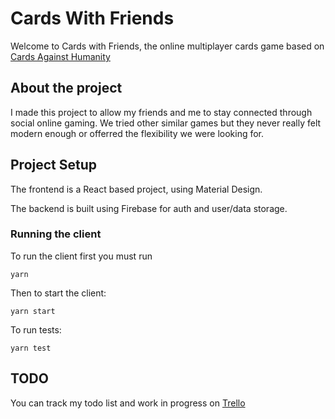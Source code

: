 # Cards With Friends

Welcome to Cards with Friends, the online multiplayer cards game based on [Cards Against Humanity](https://cardsagainsthumanity.com/)
 
## About the project

I made this project to allow my friends and me to stay connected through social online gaming. We tried other similar games but they never really felt modern enough or offerred the flexibility we were looking for.

## Project Setup

The frontend is a React based project, using Material Design. 

The backend is built using Firebase for auth and user/data storage. 

### Running the client

To run the client first you must run 

```
yarn
```

Then to start the client:
```
yarn start
```

To run tests:
```
yarn test
```

## TODO

You can track my todo list and work in progress on [Trello](https://trello.com/b/NtYpiZyC/cards-with-friends)
